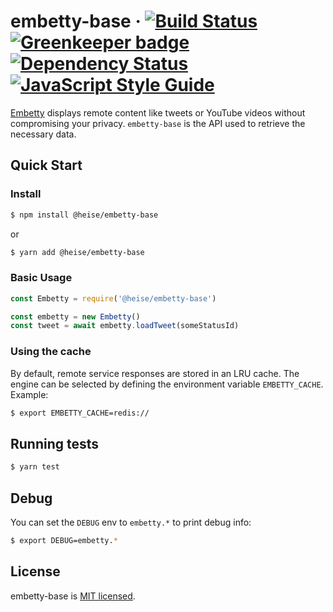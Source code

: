# embetty-base · [![Build Status](https://travis-ci.org/heiseonline/embetty-base.svg?branch=master)](https://travis-ci.org/heiseonline/embetty-base) [![Greenkeeper badge](https://badges.greenkeeper.io/heiseonline/embetty-base.svg)](https://greenkeeper.io/) [![Dependency Status](https://david-dm.org/heiseonline/embetty-base.svg)](https://david-dm.org/heiseonline/embetty-base) [![JavaScript Style Guide](https://img.shields.io/badge/code_style-standard-brightgreen.svg)](https://standardjs.com)

[Embetty](https://github.com/heiseonline/embetty) displays remote content like tweets or YouTube videos without compromising your privacy. `embetty-base` is the API used to retrieve the necessary data.

## Quick Start

### Install

```sh
$ npm install @heise/embetty-base
```

or

```sh
$ yarn add @heise/embetty-base
```

### Basic Usage

```js
const Embetty = require('@heise/embetty-base')

const embetty = new Embetty()
const tweet = await embetty.loadTweet(someStatusId)
```

### Using the cache

By default, remote service responses are stored in an LRU cache. The engine can be selected by defining the environment variable `EMBETTY_CACHE`. Example:

```sh
$ export EMBETTY_CACHE=redis://
```

## Running tests

```sh
$ yarn test
```

## Debug

You can set the `DEBUG` env to `embetty.*` to print debug info:

```sh
$ export DEBUG=embetty.*
```

## License

embetty-base is [MIT licensed](./LICENSE).
